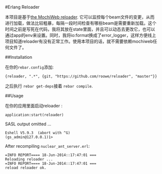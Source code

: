 #Erlang Reloader

本项目是基于[the MochiWeb reloader](https://github.com/mochi/mochiweb/blob/master/src/reloader.erl).
它可以监控每个beam文件的变更，从而进行加载，做法比较粗暴，每隔一段时间检查有哪些beam是需要重新加载。这个时间之前是写死在代码，我将其放在state里面，并且可以动态去更改它，也可以通过app的env来设置。同时，我将io:format换成了error_logger，这样方便线上项目知道reloader有没有正常工作。使用本项目的话，就不需要依赖mochiweb任何文件了。

##Installation

在你的`rebar.config`添加:

    {reloader, ".*", {git, "https://github.com/roowe/reloader", "master"}}

之后执行 `rebar get-deps`接着 `rebar compile`.

##Usage

在你的应用里面启动reloader :

    application:start(reloader)

SASL output omitted ...

    Eshell V5.9.3  (abort with ^G)
    (gs_admin@127.0.0.1)1>

After recompiling `nuclear_ant_server.erl`:

    =INFO REPORT==== 18-Jun-2014::17:47:01 ===
    Reloading reloader ...
    =INFO REPORT==== 18-Jun-2014::17:47:01 ===
    reload reloader ok.



